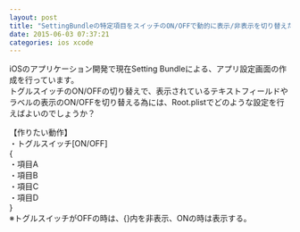 ```yaml
---
layout: post
title: "SettingBundleの特定項目をスイッチのON/OFFで動的に表示/非表示を切り替えたい"
date: 2015-06-03 07:37:21
categories: ios xcode
---
```

<p>iOSのアプリケーション開発で現在Setting Bundleによる、アプリ設定画面の作成を行っています。<br>
トグルスイッチのON/OFFの切り替えで、表示されているテキストフィールドやラベルの表示のON/OFFを切り替える為には、Root.plistでどのような設定を行えばよいのでしょうか？</p>

<p>【作りたい動作】<br>
・トグルスイッチ[ON/OFF]<br>
{<br>
 ・項目A<br>
 ・項目B<br>
 ・項目C<br>
 ・項目D<br>
}<br>
※トグルスイッチがOFFの時は、{}内を非表示、ONの時は表示する。</p>
